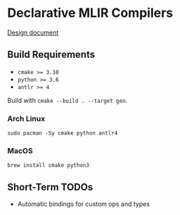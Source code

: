 # Declarative MLIR Compilers

[Design document](https://docs.google.com/document/d/1eAgIQZZ2dItJFSrCxemt7fwH0CD4w6_ueLKVl6UL-NU/edit?usp=sharing)

## Build Requirements

- `cmake >= 3.10`
- `python >= 3.6`
- `antlr >= 4`

Build with `cmake --build . --target gen`.

### Arch Linux

```
sudo pacman -Sy cmake python antlr4
```

### MacOS

```
brew install cmake python3
```

## Short-Term TODOs

- Automatic bindings for custom ops and types

